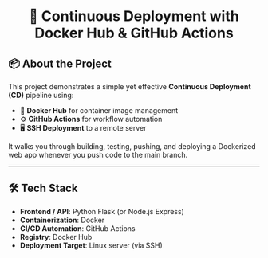 <h1 align="center">🚀 Continuous Deployment with Docker Hub & GitHub Actions</h1>

 


## 📦 About the Project

This project demonstrates a simple yet effective **Continuous Deployment (CD)** pipeline using:

- 🐳 **Docker Hub** for container image management
- ⚙️ **GitHub Actions** for workflow automation
- 🖥️ **SSH Deployment** to a remote server

It walks you through building, testing, pushing, and deploying a Dockerized web app whenever you push code to the main branch.

---

## 🛠 Tech Stack

- **Frontend / API**: Python Flask (or Node.js Express)
- **Containerization**: Docker
- **CI/CD Automation**: GitHub Actions
- **Registry**: Docker Hub
- **Deployment Target**: Linux server (via SSH)


